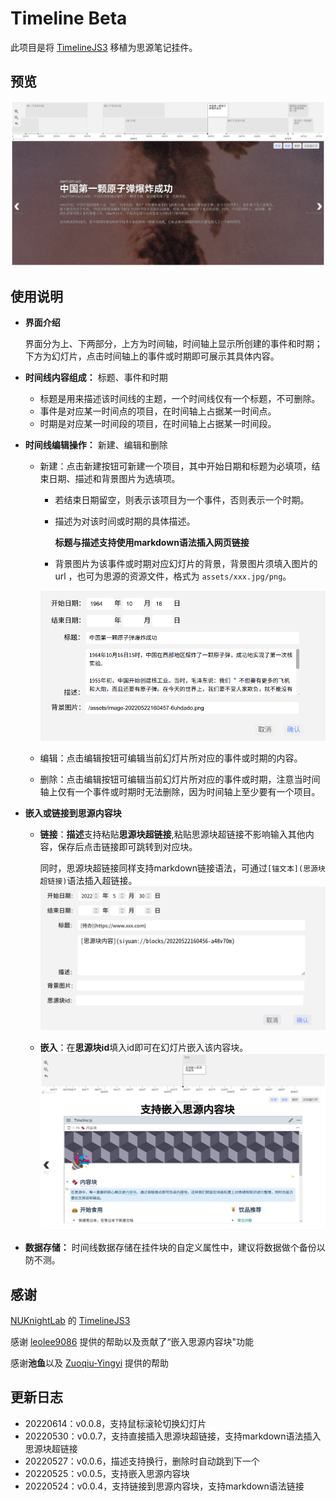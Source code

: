 # Timeline Beta

此项目是将 [TimelineJS3](https://github.com/NUKnightLab/TimelineJS3) 移植为思源笔记挂件。

## 预览

![](./preview.png)

## 使用说明

* **界面介绍**

  界面分为上、下两部分，上方为时间轴，时间轴上显示所创建的事件和时期；下方为幻灯片，点击时间轴上的事件或时期即可展示其具体内容。
* **时间线内容组成：** 标题、事件和时期

  * 标题是用来描述该时间线的主题，一个时间线仅有一个标题，不可删除。
  * 事件是对应某一时间点的项目，在时间轴上占据某一时间点。
  * 时期是对应某一时间段的项目，在时间轴上占据某一时间段。
* **时间线编辑操作：** 新建、编辑和删除

  * 新建：点击新建按钮可新建一个项目，其中开始日期和标题为必填项，结束日期、描述和背景图片为选填项。
    * 若结束日期留空，则表示该项目为一个事件，否则表示一个时期。
    * 描述为对该时间或时期的具体描述。

      **标题与描述支持使用markdown语法插入网页链接**

    * 背景图片为该事件或时期对应幻灯片的背景，背景图片须填入图片的 url ，也可为思源的资源文件，格式为 `assets/xxx.jpg/png`。

    ![image.png](./images/edit.png)
  * 编辑：点击编辑按钮可编辑当前幻灯片所对应的事件或时期的内容。
  * 删除：点击编辑按钮可编辑当前幻灯片所对应的事件或时期，注意当时间轴上仅有一个事件或时期时无法删除，因为时间轴上至少要有一个项目。

* **嵌入或链接到思源内容块**

  * **链接**：**描述**支持粘贴**思源块超链接**,粘贴思源块超链接不影响输入其他内容，保存后点击链接即可跳转到对应块。
    
    同时，思源块超链接同样支持markdown链接语法，可通过`[锚文本](思源块超链接)`语法插入超链接。
    ![image.png](./images/edit2.png)

  * **嵌入**：在**思源块id**填入id即可在幻灯片嵌入该内容块。
    ![image.png](./images/embedblock.png)

* **数据存储：** 时间线数据存储在挂件块的自定义属性中，建议将数据做个备份以防不测。

## 感谢

[NUKnightLab](https://github.com/NUKnightLab) 的 [TimelineJS3](https://github.com/NUKnightLab/TimelineJS3)

感谢 [leolee9086](https://github.com/leolee9086) 提供的帮助以及贡献了“嵌入思源内容块"功能

感谢**池鱼**以及 [Zuoqiu-Yingyi](https://github.com/Zuoqiu-Yingyi) 提供的帮助

## 更新日志

- 20220614：v0.0.8，支持鼠标滚轮切换幻灯片
- 20220530：v0.0.7，支持直接插入思源块超链接，支持markdown语法插入思源块超链接
- 20220527：v0.0.6，描述支持换行，删除时自动跳到下一个
- 20220525：v0.0.5，支持嵌入思源内容块
- 20220524：v0.0.4，支持链接到思源内容块，支持markdown语法链接